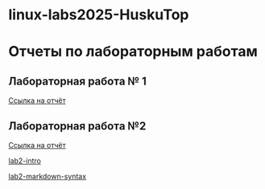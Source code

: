 # linux-labs2025-HuskuTop
# Отчеты по лабораторным работам

## Лабораторная работа № 1

[Ссылка на отчёт](https://disk.yandex.ru/d/WuKEpZMHIoeeMQ)

## Лабораторная работа №2
[Ссылка на отчёт](https://disk.yandex.ru/d/lRjqQ6q7_WH-vQ)

[lab2-intro](https://github.com/HuskuTop/lab2-intro)

[lab2-markdown-syntax](https://github.com/HuskuTop/lab2--markdown-syntax)

